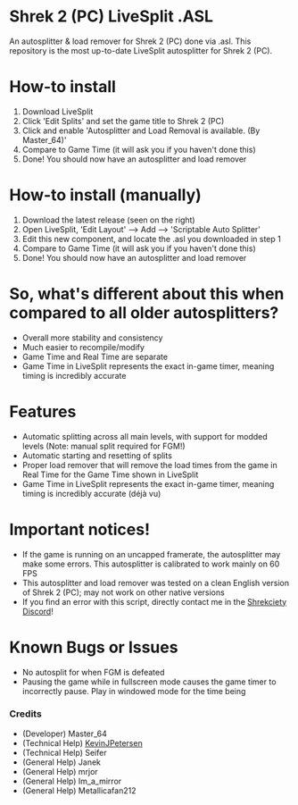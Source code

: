 # Shrek 2 (PC) LiveSplit .ASL
 An autosplitter & load remover for Shrek 2 (PC) done via .asl.
 This repository is the most up-to-date LiveSplit autosplitter for Shrek 2 (PC).

# How-to install
1. Download LiveSplit
2. Click 'Edit Splits' and set the game title to Shrek 2 (PC)
3. Click and enable 'Autosplitter and Load Removal is available. (By Master_64)'
4. Compare to Game Time (it will ask you if you haven't done this)
5. Done! You should now have an autosplitter and load remover

# How-to install (manually)
1. Download the latest release (seen on the right)
2. Open LiveSplit, 'Edit Layout' --> Add --> 'Scriptable Auto Splitter'
3. Edit this new component, and locate the .asl you downloaded in step 1
4. Compare to Game Time (it will ask you if you haven't done this)
5. Done! You should now have an autosplitter and load remover

# So, what's different about this when compared to all older autosplitters?
- Overall more stability and consistency
- Much easier to recompile/modify
- Game Time and Real Time are separate
- Game Time in LiveSplit represents the exact in-game timer, meaning timing is incredibly accurate

# Features
- Automatic splitting across all main levels, with support for modded levels (Note: manual split required for FGM!)
- Automatic starting and resetting of splits
- Proper load remover that will remove the load times from the game in Real Time for the Game Time shown in LiveSplit
- Game Time in LiveSplit represents the exact in-game timer, meaning timing is incredibly accurate (déjà vu)

# Important notices!
- If the game is running on an uncapped framerate, the autosplitter may make some errors. This autosplitter is calibrated to work mainly on 60 FPS
- This autosplitter and load remover was tested on a clean English version of Shrek 2 (PC); may not work on other native versions
- If you find an error with this script, directly contact me in the <a href="https://discord.com/invite/0VEIly8qa8WUZAzV">Shrekciety Discord</a>!

# Known Bugs or Issues
- No autosplit for when FGM is defeated
- Pausing the game while in fullscreen mode causes the game timer to incorrectly pause. Play in windowed mode for the time being

### Credits
- (Developer) Master_64
- (Technical Help) <a href="https://github.com/kevinjpetersen">KevinJPetersen</a>
- (Technical Help) Seifer
- (General Help) Janek
- (General Help) mrjor
- (General Help) Im_a_mirror
- (General Help) Metallicafan212